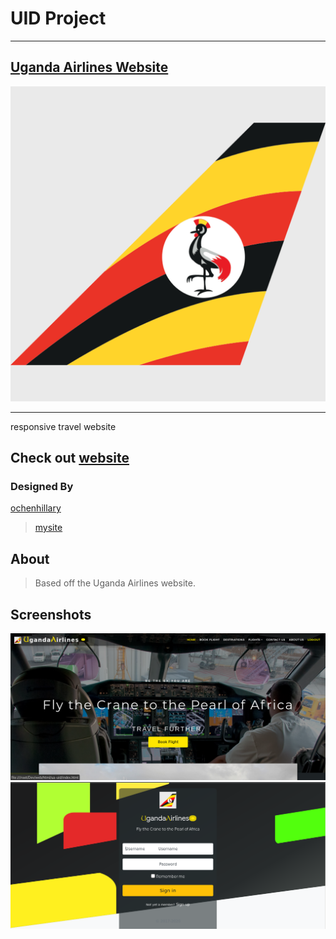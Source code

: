 
# __UID Project__
___
## [Uganda Airlines Website](https://occn8.github.io/ua-uid/) 

![logo](./favicon.ico)
***
responsive travel website

## Check out [website](https://occn8.github.io/ua-uid/)
### Designed By

  [ochenhillary](https://github.com/occn8)
  > [mysite](https://...mysite..)


## About
> Based off the Uganda Airlines website.

## Screenshots
![screenshots](./Air1.png)
![screenshots](./Air2.png)
